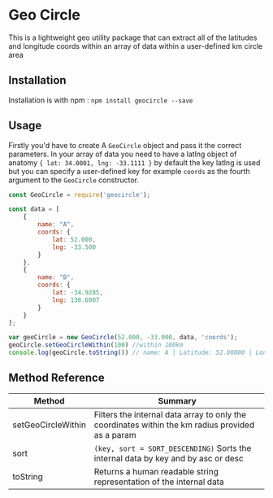 # Geo Circle

This is a lightweight geo utility package that can extract all of the latitudes and longitude coords within an array of data within a user-defined km circle area

## Installation

Installation is with npm : `npm install geocircle --save`

## Usage

Firstly you'd have to create A `GeoCircle` object and pass it the correct parameters. In your array of data you need to have a latlng object of anatomy `{ lat: 34.0001, lng: -33.1111 }` by default the key latlng is used but you can specify a user-defined key for example `coords` as the fourth argument to the `GeoCircle` constructor.

```javascript
const GeoCircle = require('geocircle');

const data = [
    {
        name: "A",
        coords: {
            lat: 52.000,
            lng: -33.500
        }
    },
    {
        name: "B",
        coords: {
            lat: -34.9285,
            lng: 138.6007
        }
    }
];

var geoCircle = new GeoCircle(52.000, -33.000, data, 'coords');
geoCircle.setGeoCircleWithin(100) //within 100km
console.log(geoCircle.toString()) // name: A | Latitude: 52.00000 | Longitude: -33.50000
```

## Method Reference

| Method             | Summary                                                                                          |
|--------------------|--------------------------------------------------------------------------------------------------|
| setGeoCircleWithin | Filters the internal data array to only the coordinates within the km radius provided as a param |
| sort               | `(key, sort = SORT_DESCENDING)` Sorts the internal data by key and by asc or desc                |
| toString           | Returns a human readable string representation of the internal data                              |